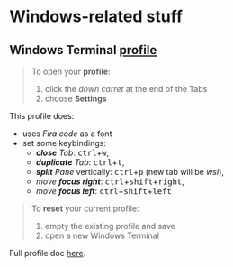# Windows-related stuff

## **Windows Terminal** [profile](/windows/profiles.json)
> To open your **profile**:
> 1. click the _down carret_ at the end of the Tabs
> 2. choose **Settings**

This profile does:
- uses _Fira code_ as a font
- set some keybindings:
  - _**close** Tab_: <kbd>ctrl</kbd>+<kbd>w</kbd>,
  - _**duplicate** Tab_: <kbd>ctrl</kbd>+<kbd>t</kbd>,
  - _**split** Pane_ vertically: <kbd>ctrl</kbd>+<kbd>p</kbd> (new tab will be _wsl_),
  - _move **focus right**_: <kbd>ctrl</kbd>+<kbd>shift</kbd>+<kbd>right</kbd>,
  - _move **focus left**_: <kbd>ctrl</kbd>+<kbd>shift</kbd>+<kbd>left</kbd>

> To **reset** your current profile:
> 1. empty the existing profile and save
> 2. open a new Windows Terminal

Full profile doc [here](https://github.com/microsoft/terminal/blob/master/doc/cascadia/SettingsSchema.md).
